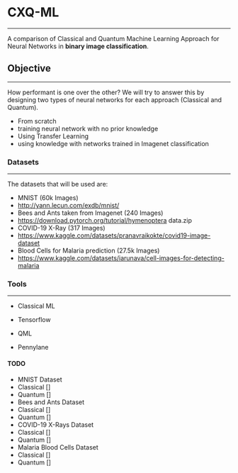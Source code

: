 # CXQ-ML

-------
A comparison of Classical and Quantum Machine Learning Approach for Neural Networks in <b>binary image classification</b>.

## Objective

-------
How performant is one over the other? We will try to answer this by designing two types of neural networks for each approach (Classical and Quantum). 
 - From scratch
  - training neural network with no prior knowledge
 - Using Transfer Learning
  - using knowledge with networks trained in Imagenet classification


### Datasets

-------
The datasets that will be used are:
 - MNIST (60k Images)
  - http://yann.lecun.com/exdb/mnist/
 - Bees and Ants taken from Imagenet (240 Images)
  - https://download.pytorch.org/tutorial/hymenoptera data.zip
 - COVID-19 X-Ray (317 Images)
  - https://www.kaggle.com/datasets/pranavraikokte/covid19-image-dataset
 - Blood Cells for Malaria prediction (27.5k Images) 
  - https://www.kaggle.com/datasets/iarunava/cell-images-for-detecting-malaria


### Tools

-------
- Classical ML
 - Tensorflow

- QML
 - Pennylane


#### TODO
- MNIST Dataset
 - Classical []
 - Quantum []
- Bees and Ants Dataset
 - Classical []
 - Quantum []
- COVID-19 X-Rays Dataset
 - Classical []
 - Quantum []
- Malaria Blood Cells Dataset
 - Classical []
 - Quantum []
